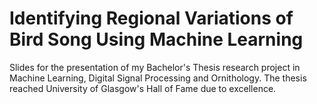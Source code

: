 # Identifying Regional Variations of Bird Song Using Machine Learning

Slides for the presentation of my Bachelor's Thesis research project in Machine Learning, Digital Signal Processing and Ornithology.
The thesis reached University of Glasgow's Hall of Fame due to excellence.

